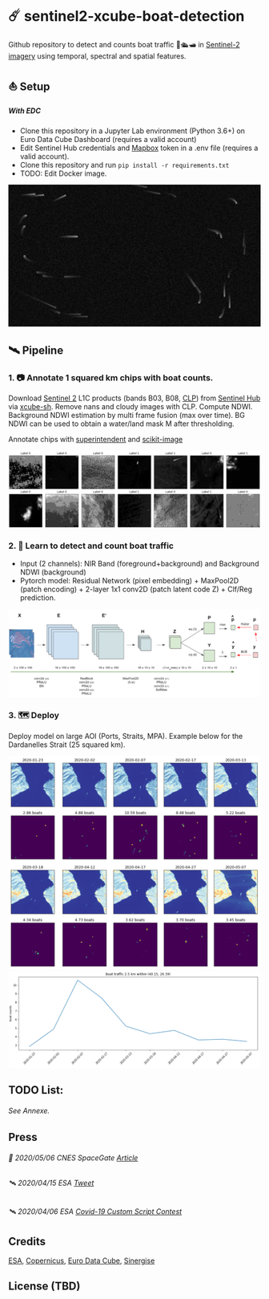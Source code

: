 # ☄️ sentinel2-xcube-boat-detection

Github repository to detect and counts boat traffic 🚢🛳️🛥️ in [Sentinel-2 imagery](https://sentinel.esa.int/web/sentinel/missions/sentinel-2) using temporal, spectral and spatial features.

## ⛵ Setup

##### With EDC
- Clone this repository in a Jupyter Lab environment (Python 3.6+) on Euro Data Cube Dashboard (requires a valid account)
- Edit Sentinel Hub credentials and [Mapbox](https://studio.mapbox.com/) token in a .env file (requires a valid account).
- Clone this repository and run ```pip install -r requirements.txt```
- TODO: Edit Docker image.

![S2-Artwork](pics/EU-Ports/Venezia/Artwork_by_Elena_Aversa.jpg)

## 🛰️ Pipeline

### 1. 📷 Annotate 1 squared km chips with boat counts.

Download [Sentinel 2](https://sentinel.esa.int/web/sentinel/missions/sentinel-2) L1C products (bands B03, B08, [CLP](https://github.com/sentinel-hub/sentinel2-cloud-detector)) from [Sentinel Hub](https://www.sentinel-hub.com/) via [xcube-sh](https://github.com/dcs4cop/xcube-sh). Remove nans and cloudy images with CLP. Compute NDWI. Background NDWI estimation by multi frame fusion (max over time). BG NDWI can be used to obtain a water/land mask M after thresholding. 

Annotate chips with [superintendent](https://github.com/janfreyberg/superintendent) and [scikit-image](https://scikit-image.org/)

![Inputs](pics/S2-Boat-Density/inputs.png)

### 2. 🔭 Learn to detect and count boat traffic

- Input (2 channels): NIR Band (foreground+background) and Background NDWI (background)
- Pytorch model: Residual Network (pixel embedding) + MaxPool2D (patch encoding) + 2-layer 1x1 conv2D (patch latent code Z) + Clf/Reg prediction.

![Model](pics/S2-Boat-Density/Classifier.png)

### 3. 🗺️ Deploy

Deploy model on large AOI (Ports, Straits, MPA). Example below for the Dardanelles Strait (25 squared km).

![Dardanelles heatmaps](pics/EU-Straits/Dardanelles/Dardanelles_heatmaps_2020.png)
![Dardanelles activity](pics/EU-Straits/Dardanelles/Dardanelles_traffic_2020.png)


## TODO List:

###### See Annexe.

## Press

###### 📡 2020/05/06 CNES SpaceGate [Article](https://spacegate.cnes.fr/fr/covid-19-venise-sans-les-bateaux)
###### 🛰️ 2020/04/15 ESA [Tweet](https://mobile.twitter.com/EO_OPEN_SCIENCE/status/1250367319936765953)
###### 🛰️ 2020/04/06 ESA [Covid-19 Custom Script Contest](https://www.sentinel-hub.com/contest)

## Credits

[ESA](https://www.esa.int/), [Copernicus](https://scihub.copernicus.eu/dhus/#/home), [Euro Data Cube](https://eurodatacube.com/), [Sinergise](https://www.sinergise.com/)

## License (TBD)

